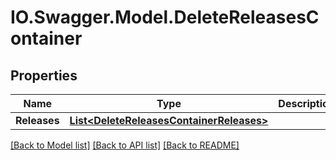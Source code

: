 # IO.Swagger.Model.DeleteReleasesContainer
## Properties

Name | Type | Description | Notes
------------ | ------------- | ------------- | -------------
**Releases** | [**List&lt;DeleteReleasesContainerReleases&gt;**](DeleteReleasesContainerReleases.md) |  | 

[[Back to Model list]](../README.md#documentation-for-models) [[Back to API list]](../README.md#documentation-for-api-endpoints) [[Back to README]](../README.md)


